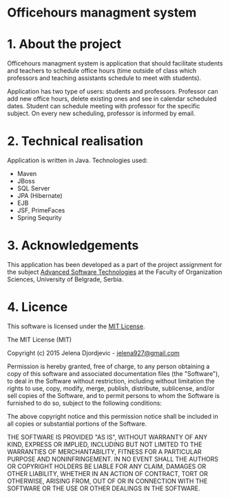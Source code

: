 Officehours managment system
===============
# 1. About the project
Officehours managment system is application that should facilitate students and teachers to schedule office hours (time outside of class which professors and teaching assistants schedule to meet with students).

Application has two type of users: students and professors. Professor can add new office hours, delete existing ones and see in calendar scheduled dates. Student can schedule meeting with professor for the specific subject. On every new scheduling, professor is informed by email.

# 2. Technical realisation
Application is written in Java.
Technologies used:
- Maven
- JBoss
- SQL Server
- JPA (Hibernate)
- EJB
- JSF, PrimeFaces 
- Spring Sequrity

# 3. Acknowledgements
This application has been developed as a part of the project assignment for the subject [Advanced Software Technologies](http://silab.fon.rs/) at the Faculty of Organization Sciences, University of Belgrade, Serbia.

# 4. Licence
This software is licensed under the [MIT License](http://opensource.org/licenses/MIT).

The MIT License (MIT)

Copyright (c) 2015 Jelena Djordjevic - jelena927@gmail.com

Permission is hereby granted, free of charge, to any person obtaining a copy of this software and associated documentation files (the "Software"), to deal in the Software without restriction, including without limitation the rights to use, copy, modify, merge, publish, distribute, sublicense, and/or sell copies of the Software, and to permit persons to whom the Software is furnished to do so, subject to the following conditions:

The above copyright notice and this permission notice shall be included in all copies or substantial portions of the Software.

THE SOFTWARE IS PROVIDED "AS IS", WITHOUT WARRANTY OF ANY KIND, EXPRESS OR IMPLIED, INCLUDING BUT NOT LIMITED TO THE WARRANTIES OF MERCHANTABILITY, FITNESS FOR A PARTICULAR PURPOSE AND NONINFRINGEMENT. IN NO EVENT SHALL THE AUTHORS OR COPYRIGHT HOLDERS BE LIABLE FOR ANY CLAIM, DAMAGES OR OTHER LIABILITY, WHETHER IN AN ACTION OF CONTRACT, TORT OR OTHERWISE, ARISING FROM, OUT OF OR IN CONNECTION WITH THE SOFTWARE OR THE USE OR OTHER DEALINGS IN THE SOFTWARE.
